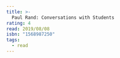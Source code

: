 ```yaml
---
title: >-
  Paul Rand: Conversations with Students
rating: 4
read: 2019/08/08
isbn: "1568987250"
tags:
  - read
---
```


